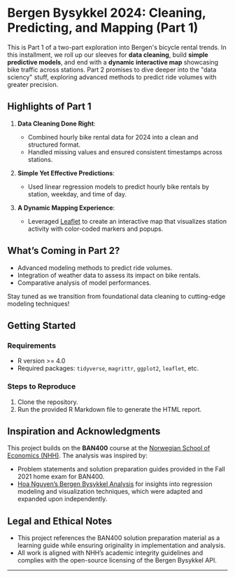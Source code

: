 # Bergen Bysykkel 2024: Cleaning, Predicting, and Mapping (Part 1)

This is Part 1 of a two-part exploration into Bergen's bicycle rental trends. In this installment, we roll up our sleeves for **data cleaning**, build **simple predictive models**, and end with a **dynamic interactive map** showcasing bike traffic across stations. Part 2 promises to dive deeper into the "data sciency" stuff, exploring advanced methods to predict ride volumes with greater precision.

## Highlights of Part 1

1. **Data Cleaning Done Right**:
   - Combined hourly bike rental data for 2024 into a clean and structured format.
   - Handled missing values and ensured consistent timestamps across stations.

2. **Simple Yet Effective Predictions**:
   - Used linear regression models to predict hourly bike rentals by station, weekday, and time of day.

3. **A Dynamic Mapping Experience**:
   - Leveraged [Leaflet](https://leafletjs.com/) to create an interactive map that visualizes station activity with color-coded markers and popups.

## What’s Coming in Part 2?

- Advanced modeling methods to predict ride volumes.
- Integration of weather data to assess its impact on bike rentals.
- Comparative analysis of model performances.

Stay tuned as we transition from foundational data cleaning to cutting-edge modeling techniques!

## Getting Started

### Requirements
- R version >= 4.0
- Required packages: `tidyverse`, `magrittr`, `ggplot2`, `leaflet`, etc.

### Steps to Reproduce
1. Clone the repository.
2. Run the provided R Markdown file to generate the HTML report.


## Inspiration and Acknowledgments

This project builds on the **BAN400** course at the [Norwegian School of Economics (NHH)](https://www.nhh.no/en/courses/r-programming-for-data-science/). The analysis was inspired by:
- Problem statements and solution preparation guides provided in the Fall 2021 home exam for BAN400.
- [Hoa Nguyen’s Bergen Bysykkel Analysis](https://github.com/hoanguyen18/Bergen-Bysykkel-) for insights into regression modeling and visualization techniques, which were adapted and expanded upon independently.

## Legal and Ethical Notes

- This project references the BAN400 solution preparation material as a learning guide while ensuring originality in implementation and analysis.
- All work is aligned with NHH’s academic integrity guidelines and complies with the open-source licensing of the Bergen Bysykkel API.

---
